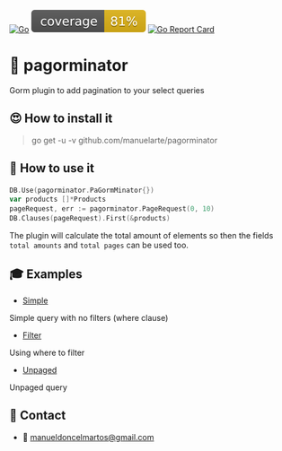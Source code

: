 [![Go](https://github.com/manuelarte/pagorminator/actions/workflows/go.yml/badge.svg)](https://github.com/manuelarte/pagorminator/actions/workflows/go.yml)
![coverage](https://raw.githubusercontent.com/manuelarte/pagorminator/badges/.badges/main/coverage.svg)
[![Go Report Card](https://goreportcard.com/badge/github.com/manuelarte/pagorminator)](https://goreportcard.com/report/github.com/manuelarte/pagorminator)
# 📃 pagorminator

Gorm plugin to add pagination to your select queries

## 😍 How to install it

> go get -u -v github.com/manuelarte/pagorminator

## 🎯 How to use it

```go
DB.Use(pagorminator.PaGormMinator{})
var products []*Products
pageRequest, err := pagorminator.PageRequest(0, 10)
DB.Clauses(pageRequest).First(&products)
```

The plugin will calculate the total amount of elements so then the fields `total amounts` and `total pages` can be used too.

## 🎓 Examples

- [Simple](./examples/simple/main.go)

Simple query with no filters (where clause)

- [Filter](./examples/filter/main.go) 

Using where to filter

- [Unpaged](./examples/unpaged/main.go)

Unpaged query

## 🔗 Contact

- 📧 manueldoncelmartos@gmail.com
